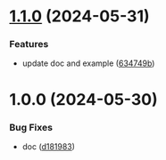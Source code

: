 # [1.1.0](https://github.com/tiavina-mika/tiptap-parser/compare/v1.0.0...v1.1.0) (2024-05-31)


### Features

* update doc and example ([634749b](https://github.com/tiavina-mika/tiptap-parser/commit/634749b7d2fd8e8c3c5d8cb7f17acaea7b174964))

# 1.0.0 (2024-05-30)


### Bug Fixes

* doc ([d181983](https://github.com/tiavina-mika/tiptap-parser/commit/d18198359bd8605ee896d6606706462d863ced9b))
